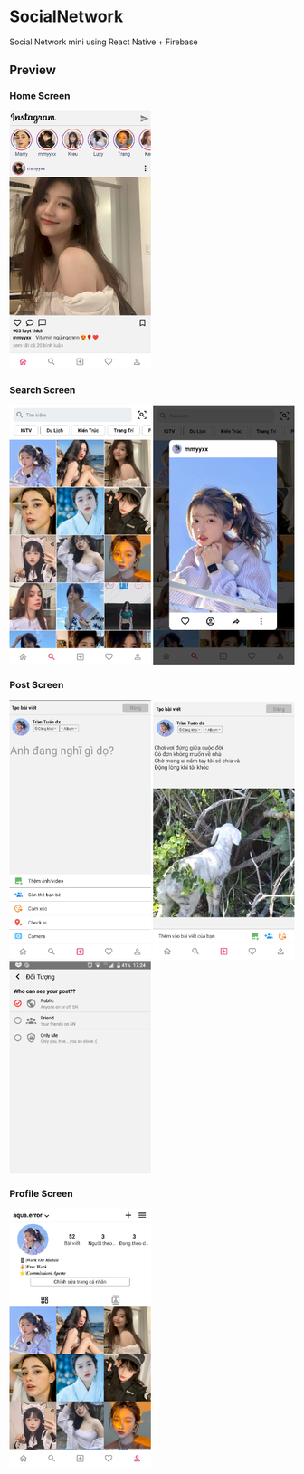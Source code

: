 # SocialNetwork
Social Network mini using React Native + Firebase

## Preview

### Home Screen
<img src="https://github.com/TranQuangTuan52/SocialNetwork/blob/master/screenshot/home.png" width="250"   alt="home screen" />

### Search Screen
<img src="https://github.com/TranQuangTuan52/SocialNetwork/blob/master/screenshot/search.png" width="250"   alt="Search 1" /> <img src="https://github.com/TranQuangTuan52/SocialNetwork/blob/master/screenshot/search1.png" width="250"   alt="Search 2" />

### Post Screen
<img src="https://github.com/TranQuangTuan52/SocialNetwork/blob/master/screenshot/post1.png" width="250" alt="Post 1" /> <img src="https://github.com/TranQuangTuan52/SocialNetwork/blob/master/screenshot/post2.png" width="250" alt="Post 2" /> <img src="https://github.com/TranQuangTuan52/SocialNetwork/blob/master/screenshot/Screenshot_20210304-172431.png" width="250" alt="audicien" />

### Profile Screen
<img src="https://github.com/TranQuangTuan52/SocialNetwork/blob/master/screenshot/profile.png" width="250" alt="Profile 1" />

